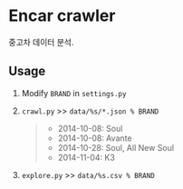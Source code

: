 # Encar crawler

중고차 데이터 분석.

## Usage

1. Modify `BRAND` in `settings.py`
1. `crawl.py` >> `data/%s/*.json % BRAND`

    > - 2014-10-08: Soul
    > - 2014-10-08: Avante
    > - 2014-10-28: Soul, All New Soul
    > - 2014-11-04: K3

1. `explore.py` >> `data/%s.csv % BRAND`
